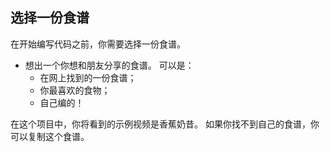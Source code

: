 ## 选择一份食谱

在开始编写代码之前，你需要选择一份食谱。

+ 想出一个你想和朋友分享的食谱。 可以是： 
    + 在网上找到的一份食谱；
    + 你最喜欢的食物；
    + 自己编的！

在这个项目中，你将看到的示例视频是香蕉奶昔。 如果你找不到自己的食谱，你可以复制这个食谱。